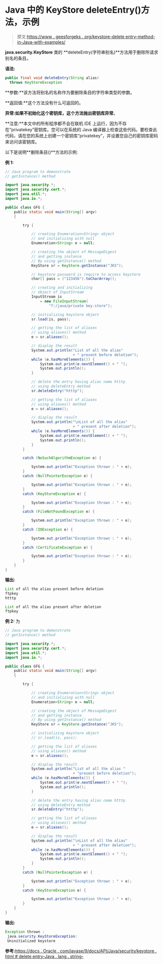 # Java 中的 KeyStore deleteEntry()方法，示例

> 原文:[https://www . geesforgeks . org/keystore-delete entry-method-in-Java-with-examples/](https://www.geeksforgeeks.org/keystore-deleteentry-method-in-java-with-examples/)

**java.security.KeyStore** 类的 **deleteEntry(字符串别名)**方法用于删除所请求别名的条目。

**语法:**

```java
public final void deleteEntry(String alias)
  throws KeyStoreException
```

**参数:**该方法将别名的名称作为要删除条目的字符串类型的参数。

**返回值:**这个方法没有什么可返回的。

**异常:**如果不初始化这个密钥库，这个方法抛出**密钥库异常**。

**注意:**本文中的所有程序都不会在联机 IDE 上运行，因为不存在“privatekey”密钥库。您可以在系统的 Java 编译器上检查这些代码。要检查此代码，请在您的系统上创建一个密钥库“privatekey”，并设置您自己的密钥库密码来访问该密钥库。

以下是说明**删除条目()**方法的示例:

**例 1:**

```java
// Java program to demonstrate
// getInstance() method

import java.security.*;
import java.security.cert.*;
import java.util.*;
import java.io.*;

public class GFG {
    public static void main(String[] argv)
    {

        try {

            // creating Enumeration<String> object
            // and initializing with null
            Enumeration<String> e = null;

            // creating the object of MessageDigest
            // and getting instance
            // By using getInstance() method
            KeyStore sr = KeyStore.getInstance("JKS");

            // keystore password is require to access keystore
            char[] pass = ("123456").toCharArray();

            // creating and initializing
            // object of InputStream
            InputStream is
                = new FileInputStream(
                    "f:/java/private key.store");

            // initializing keystore object
            sr.load(is, pass);

            // getting the list of aliases
            // using aliases() method
            e = sr.aliases();

            // display the result
            System.out.println("List of all the alias"
                               + " present before deletion");
            while (e.hasMoreElements()) {
                System.out.print(e.nextElement() + " ");
                System.out.println();
            }

            // delete the entry having alias name htttp
            // using deleteEntry method
            sr.deleteEntry("htttp");

            // getting the list of aliases
            // using aliases() method
            e = sr.aliases();

            // display the result
            System.out.println("\nList of all the alias"
                               + " present after deletion");
            while (e.hasMoreElements()) {
                System.out.print(e.nextElement() + " ");
                System.out.println();
            }
        }

        catch (NoSuchAlgorithmException e) {

            System.out.println("Exception thrown : " + e);
        }
        catch (NullPointerException e) {

            System.out.println("Exception thrown : " + e);
        }
        catch (KeyStoreException e) {

            System.out.println("Exception thrown : " + e);
        }
        catch (FileNotFoundException e) {

            System.out.println("Exception thrown : " + e);
        }
        catch (IOException e) {

            System.out.println("Exception thrown : " + e);
        }
        catch (CertificateException e) {

            System.out.println("Exception thrown : " + e);
        }
    }
}
```

**输出:**

```java
List of all the alias present before deletion
ftpkey
htttp

List of all the alias present after deletion
ftpkey

```

**例 2:** 为

```java
// Java program to demonstrate
// getInstance() method

import java.security.*;
import java.security.cert.*;
import java.util.*;
import java.io.*;

public class GFG {
    public static void main(String[] argv)
    {

        try {

            // creating Enumeration<String> object
            // and initializing with null
            Enumeration<String> e = null;

            // creating the object of MessageDigest
            // and getting instance
            // By using getInstance() method
            KeyStore sr = KeyStore.getInstance("JKS");

            // initializing keystore object
            // sr.load(is, pass);

            // getting the list of aliases
            // using aliases() method
            e = sr.aliases();

            // display the result
            System.out.println("List of all the alias "
                               + "present before deletion");
            while (e.hasMoreElements()) {
                System.out.print(e.nextElement() + " ");
                System.out.println();
            }

            // delete the entry having alias name htttp
            // using deleteEntry method
            sr.deleteEntry("htttp");

            // getting the list of aliases
            // using aliases() method
            e = sr.aliases();

            // display the result
            System.out.println("\nList of all the alias"
                               + " present after deletion");
            while (e.hasMoreElements()) {
                System.out.print(e.nextElement() + " ");
                System.out.println();
            }
        }
        catch (NullPointerException e) {

            System.out.println("Exception thrown : " + e);
        }
        catch (KeyStoreException e) {

            System.out.println("Exception thrown : " + e);
        }
    }
}
```

**输出:**

```java
Exception thrown :
 java.security.KeyStoreException:
 Uninitialized keystore

```

**参考:**[https://docs . Oracle . com/javase/9/docs/API/Java/security/keystore . html # delete entry-Java . lang . string-](https://docs.oracle.com/javase/9/docs/api/java/security/KeyStore.html#deleteEntry-java.lang.String-)